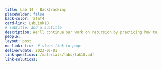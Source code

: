```yaml
---
title: Lab 10 - Backtracking
placeholder: false
back-color: fafaf4
card-link: LabLink10
# subtitle: And a subtitle
description: We'll continue our work on recursion by practicing how to use backtracking to create optimal recursions. Special emphasis on writing recurrences.
people:
layout: post
no-link: true  # stops link to page 
deliverydate: 2023-03-01
link-questions: /materials/labs/lab10.pdf
link-solutions:
---
```










